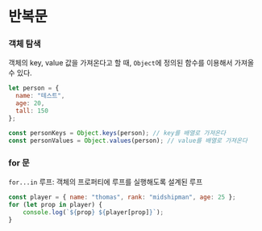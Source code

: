 # 반복문
### 객체 탐색
객체의 key, value 값을 가져온다고 할 때, `Object`에 정의된 함수를 이용해서 가져올 수 있다. 
```js
let person = {
  name: "테스트",
  age: 20,
  tall: 150
};

const personKeys = Object.keys(person); // key를 배열로 가져온다
const personValues = Object.values(person); // value를 배열로 가져온다
```

### for 문
`for...in` 루프: 객체의 프로퍼티에 루프를 실행해도록 설계된 루프
```js
const player = { name: "thomas", rank: "midshipman", age: 25 };
for (let prop in player) {
    console.log(`${prop} ${player[prop]}`);
}
```
   